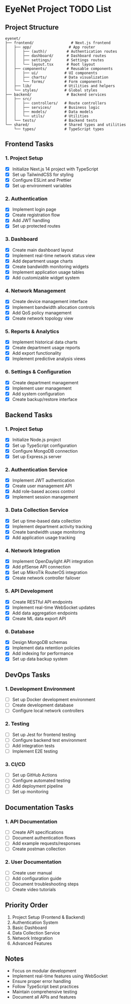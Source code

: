 # EyeNet Project TODO List

## Project Structure
```
eyenet/
├── frontend/                 # Next.js frontend
│   ├── app/                 # App router
│   │   ├── (auth)/         # Authentication routes
│   │   ├── dashboard/      # Dashboard routes
│   │   ├── settings/       # Settings routes
│   │   └── layout.tsx      # Root layout
│   ├── components/         # Reusable components
│   │   ├── ui/            # UI components
│   │   ├── charts/        # Data visualization
│   │   └── forms/         # Form components
│   ├── lib/               # Utilities and helpers
│   └── styles/            # Global styles
├── backend/                # Backend services
│   ├── src/
│   │   ├── controllers/   # Route controllers
│   │   ├── services/      # Business logic
│   │   ├── models/        # Data models
│   │   └── utils/         # Utilities
│   └── tests/             # Backend tests
└── shared/                # Shared types and utilities
    └── types/             # TypeScript types
```

## Frontend Tasks

### 1. Project Setup
- [x] Initialize Next.js 14 project with TypeScript
- [x] Set up TailwindCSS for styling
- [x] Configure ESLint and Prettier
- [x] Set up environment variables

### 2. Authentication
- [x] Implement login page
- [x] Create registration flow
- [x] Add JWT handling
- [x] Set up protected routes

### 3. Dashboard
- [x] Create main dashboard layout
- [x] Implement real-time network status view
- [x] Add department usage charts
- [x] Create bandwidth monitoring widgets
- [x] Implement application usage tables
- [x] Add customizable widget system

### 4. Network Management
- [x] Create device management interface
- [x] Implement bandwidth allocation controls
- [x] Add QoS policy management
- [x] Create network topology view

### 5. Reports & Analytics
- [x] Implement historical data charts
- [x] Create department usage reports
- [x] Add export functionality
- [x] Implement predictive analysis views

### 6. Settings & Configuration
- [x] Create department management
- [x] Implement user management
- [x] Add system configuration
- [x] Create backup/restore interface

## Backend Tasks

### 1. Project Setup
- [x] Initialize Node.js project
- [x] Set up TypeScript configuration
- [x] Configure MongoDB connection
- [x] Set up Express.js server

### 2. Authentication Service
- [x] Implement JWT authentication
- [x] Create user management API
- [x] Add role-based access control
- [x] Implement session management

### 3. Data Collection Service
- [x] Set up time-based data collection
- [x] Implement department activity tracking
- [x] Create bandwidth usage monitoring
- [x] Add application usage tracking

### 4. Network Integration
- [x] Implement OpenDaylight API integration
- [x] Add pfSense API connection
- [x] Set up MikroTik RouterOS integration
- [x] Create network controller failover

### 5. API Development
- [x] Create RESTful API endpoints
- [x] Implement real-time WebSocket updates
- [x] Add data aggregation endpoints
- [x] Create ML data export API

### 6. Database
- [x] Design MongoDB schemas
- [x] Implement data retention policies
- [x] Add indexing for performance
- [x] Set up data backup system

## DevOps Tasks

### 1. Development Environment
- [ ] Set up Docker development environment
- [ ] Create development database
- [ ] Configure local network controllers

### 2. Testing
- [ ] Set up Jest for frontend testing
- [ ] Configure backend test environment
- [ ] Add integration tests
- [ ] Implement E2E testing

### 3. CI/CD
- [ ] Set up GitHub Actions
- [ ] Configure automated testing
- [ ] Add deployment pipeline
- [ ] Set up monitoring

## Documentation Tasks

### 1. API Documentation
- [ ] Create API specifications
- [ ] Document authentication flows
- [ ] Add example requests/responses
- [ ] Create postman collection

### 2. User Documentation
- [ ] Create user manual
- [ ] Add configuration guide
- [ ] Document troubleshooting steps
- [ ] Create video tutorials

## Priority Order
1. Project Setup (Frontend & Backend)
2. Authentication System
3. Basic Dashboard
4. Data Collection Service
5. Network Integration
6. Advanced Features

## Notes
- Focus on modular development
- Implement real-time features using WebSocket
- Ensure proper error handling
- Follow TypeScript best practices
- Maintain comprehensive testing
- Document all APIs and features
